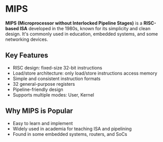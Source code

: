 # MIPS

**MIPS (Microprocessor without Interlocked Pipeline Stages)** is a **RISC-based ISA** developed in the 1980s, known for its simplicity and clean design. It's commonly used in education, embedded systems, and some networking devices.

## Key Features

- RISC design: fixed-size 32-bit instructions
- Load/store architecture: only load/store instructions access memory
- Simple and consistent instruction formats
- 32 general-purpose registers
- Pipeline-friendly design
- Supports multiple modes: User, Kernel

## Why MIPS is Popular

- Easy to learn and implement
- Widely used in academia for teaching ISA and pipelining
- Found in some embedded systems, routers, and SoCs
